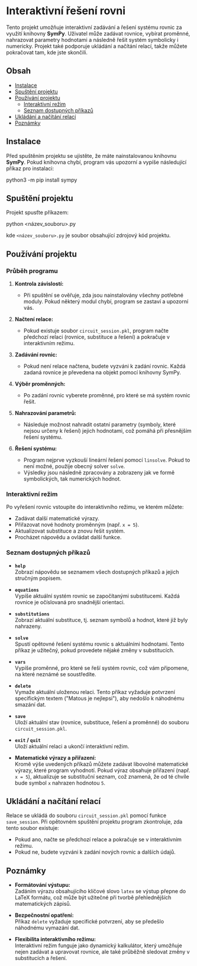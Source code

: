 # Interaktivní řešení rovni

Tento projekt umožňuje interaktivní zadávání a řešení systému rovnic za využití knihovny **SymPy**. Uživatel může zadávat rovnice, vybírat proměnné, nahrazovat parametry hodnotami a následně řešit systém symbolicky i numericky. Projekt také podporuje ukládání a načítání relací, takže můžete pokračovat tam, kde jste skončili.

## Obsah
- [Instalace](#instalace)
- [Spuštění projektu](#spuštění-projektu)
- [Používání projektu](#používání-projektu)
  - [Interaktivní režim](#interaktivní-režim)
  - [Seznam dostupných příkazů](#seznam-dostupných-příkazů)
- [Ukládání a načítání relací](#ukládání-a-načítání-relací)
- [Poznámky](#poznámky)

## Instalace

Před spuštěním projektu se ujistěte, že máte nainstalovanou knihovnu **SymPy**. Pokud knihovna chybí, program vás upozorní a vypíše následující příkaz pro instalaci:

python3 -m pip install sympy


## Spuštění projektu

Projekt spusťte příkazem:

python <název_souboru>.py

kde `<název_souboru>.py` je soubor obsahující zdrojový kód projektu.

## Používání projektu

### Průběh programu

1. **Kontrola závislostí:**  
   - Při spuštění se ověřuje, zda jsou nainstalovány všechny potřebné moduly. Pokud některý modul chybí, program se zastaví a upozorní vás.

2. **Načtení relace:**  
   - Pokud existuje soubor `circuit_session.pkl`, program načte předchozí relaci (rovnice, substituce a řešení) a pokračuje v interaktivním režimu.

3. **Zadávání rovnic:**  
   - Pokud není relace načtena, budete vyzváni k zadání rovnic. Každá zadaná rovnice je převedena na objekt pomocí knihovny SymPy.

4. **Výběr proměnných:**  
   - Po zadání rovnic vyberete proměnné, pro které se má systém rovnic řešit.

5. **Nahrazování parametrů:**  
   - Následuje možnost nahradit ostatní parametry (symboly, které nejsou určeny k řešení) jejich hodnotami, což pomáhá při přesnějším řešení systému.

6. **Řešení systému:**  
   - Program nejprve vyzkouší lineární řešení pomocí `linsolve`. Pokud to není možné, použije obecný solver `solve`.
   - Výsledky jsou následně zpracovány a zobrazeny jak ve formě symbolických, tak numerických hodnot.

### Interaktivní režim

Po vyřešení rovnic vstoupíte do interaktivního režimu, ve kterém můžete:
- Zadávat další matematické výrazy.
- Přiřazovat nové hodnoty proměnným (např. `x = 5`).
- Aktualizovat substituce a znovu řešit systém.
- Procházet nápovědu a ovládat další funkce.

### Seznam dostupných příkazů

- **`help`**  
  Zobrazí nápovědu se seznamem všech dostupných příkazů a jejich stručným popisem.

- **`equations`**  
  Vypíše aktuální systém rovnic se započítanými substitucemi. Každá rovnice je očíslovaná pro snadnější orientaci.

- **`substitutions`**  
  Zobrazí aktuální substituce, tj. seznam symbolů a hodnot, které již byly nahrazeny.

- **`solve`**  
  Spustí opětovné řešení systému rovnic s aktuálními hodnotami. Tento příkaz je užitečný, pokud provedete nějaké změny v substitucích.

- **`vars`**  
  Vypíše proměnné, pro které se řeší systém rovnic, což vám připomene, na které neznámé se soustředíte.

- **`delete`**  
  Vymaže aktuální uloženou relaci. Tento příkaz vyžaduje potvrzení specifickým textem ("Matous je nejlepsi"), aby nedošlo k náhodnému smazání dat.

- **`save`**  
  Uloží aktuální stav (rovnice, substituce, řešení a proměnné) do souboru `circuit_session.pkl`.

- **`exit` / `quit`**  
  Uloží aktuální relaci a ukončí interaktivní režim.

- **Matematické výrazy a přiřazení:**  
  Kromě výše uvedených příkazů můžete zadávat libovolné matematické výrazy, které program vyhodnotí. Pokud výraz obsahuje přiřazení (např. `x = 5`), aktualizuje se substituční seznam, což znamená, že od té chvíle bude symbol `x` nahrazen hodnotou `5`.

## Ukládání a načítání relací

Relace se ukládá do souboru `circuit_session.pkl` pomocí funkce `save_session`. Při opětovném spuštění projektu program zkontroluje, zda tento soubor existuje:
- Pokud ano, načte se předchozí relace a pokračuje se v interaktivním režimu.
- Pokud ne, budete vyzváni k zadání nových rovnic a dalších údajů.

## Poznámky

- **Formátování výstupu:**  
  Zadáním výrazu obsahujícího klíčové slovo `latex` se výstup přepne do LaTeX formátu, což může být užitečné při tvorbě přehlednějších matematických zápisů.

- **Bezpečnostní opatření:**  
  Příkaz `delete` vyžaduje specifické potvrzení, aby se předešlo náhodnému vymazání dat.

- **Flexibilita interaktivního režimu:**  
  Interaktivní režim funguje jako dynamický kalkulátor, který umožňuje nejen zadávat a upravovat rovnice, ale také průběžně sledovat změny v substitucích a řešení.
